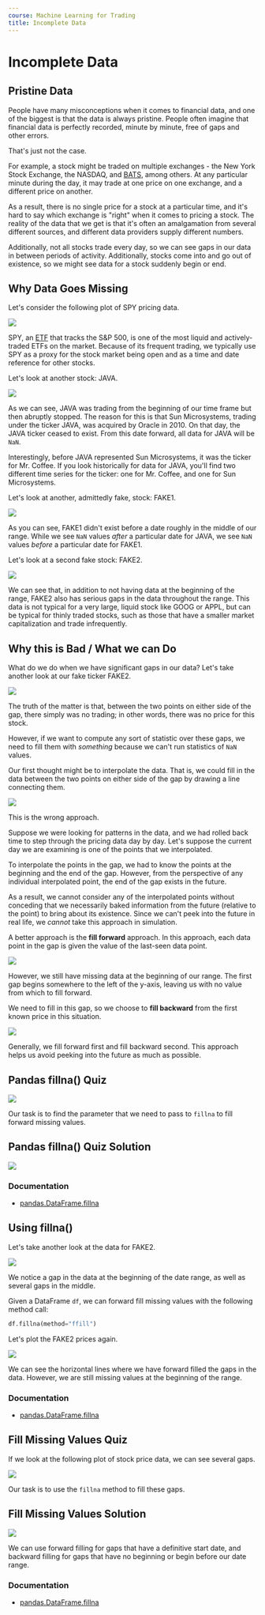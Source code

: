 ```yaml
---
course: Machine Learning for Trading
title: Incomplete Data
---
```


# Incomplete Data

## Pristine Data

People have many misconceptions when it comes to financial data, and one of the biggest is that the data is always pristine. People often imagine that financial data is perfectly recorded, minute by minute, free of gaps and other errors.

That's just not the case.

For example, a stock might be traded on multiple exchanges - the New York Stock Exchange, the NASDAQ, and [BATS](/Users/mschlenker/src/omscs-notes/notes/machine-learning-trading/incomplete-data.md), among others. At any particular minute during the day, it may trade at one price on one exchange, and a different price on another.

As a result, there is no single price for a stock at a particular time, and it's hard to say which exchange is "right" when it comes to pricing a stock. The reality of the data that we get is that it's often an amalgamation from several different sources, and different data providers supply different numbers.

Additionally, not all stocks trade every day, so we can see gaps in our data in between periods of activity. Additionally, stocks come into and go out of existence, so we might see data for a stock suddenly begin or end.

## Why Data Goes Missing

Let's consider the following plot of SPY pricing data.

![](https://assets.omscs-notes.com/images/notes/machine-learning-trading/2020-01-13-16-05-39.png)

SPY, an [ETF](https://en.wikipedia.org/wiki/Exchange-traded_fund) that tracks the S&P 500, is one of the most liquid and actively-traded ETFs on the market. Because of its frequent trading, we typically use SPY as a proxy for the stock market being open and as a time and date reference for other stocks.

Let's look at another stock: JAVA.

![](https://assets.omscs-notes.com/images/notes/machine-learning-trading/2020-01-13-16-13-30.png)

As we can see, JAVA was trading from the beginning of our time frame but then abruptly stopped. The reason for this is that Sun Microsystems, trading under the ticker JAVA, was acquired by Oracle in 2010. On that day, the JAVA ticker ceased to exist. From this date forward, all data for JAVA will be `NaN`.

Interestingly, before JAVA represented Sun Microsystems, it was the ticker for Mr. Coffee. If you look historically for data for JAVA, you'll find two different time series for the ticker: one for Mr. Coffee, and one for Sun Microsystems.

Let's look at another, admittedly fake, stock: FAKE1.

![](https://assets.omscs-notes.com/images/notes/machine-learning-trading/2020-01-13-16-31-00.png)

As you can see, FAKE1 didn't exist before a date roughly in the middle of our range. While we see `NaN` values *after* a particular date for JAVA, we see `NaN` values *before* a particular date for FAKE1.

Let's look at a second fake stock: FAKE2.

![](https://assets.omscs-notes.com/images/notes/machine-learning-trading/2020-01-13-16-42-49.png)

We can see that, in addition to not having data at the beginning of the range, FAKE2 also has serious gaps in the data throughout the range. This data is not typical for a very large, liquid stock like GOOG or APPL, but can be typical for thinly traded stocks, such as those that have a smaller market capitalization and trade infrequently.

## Why this is Bad / What we can Do

What do we do when we have significant gaps in our data? Let's take another look at our fake ticker FAKE2.

![](https://assets.omscs-notes.com/images/notes/machine-learning-trading/2020-01-14-00-02-44.png)

The truth of the matter is that, between the two points on either side of the gap, there simply was no trading; in other words, there was no price for this stock.

However, if we want to compute any sort of statistic over these gaps, we need to fill them with *something* because we can't run statistics of `NaN` values.

Our first thought might be to interpolate the data. That is, we could fill in the data between the two points on either side of the gap by drawing a line connecting them.

![](https://assets.omscs-notes.com/images/notes/machine-learning-trading/2020-01-14-00-06-50.png)

This is the wrong approach.

Suppose we were looking for patterns in the data, and we had rolled back time to step through the pricing data day by day. Let's suppose the current day we are examining is one of the points that we interpolated.

To interpolate the points in the gap, we had to know the points at the beginning and the end of the gap. However, from the perspective of any individual interpolated point, the end of the gap exists in the future.

As a result, we cannot consider any of the interpolated points without conceding that we necessarily baked information from the future (relative to the point) to bring about its existence. Since we can't peek into the future in real life, we *cannot* take this approach in simulation.

A better approach is the **fill forward** approach. In this approach, each data point in the gap is given the value of the last-seen data point.

![](https://assets.omscs-notes.com/images/notes/machine-learning-trading/2020-01-14-00-10-00.png)

However, we still have missing data at the beginning of our range. The first gap begins somewhere to the left of the y-axis, leaving us with no value from which to fill forward.

We need to fill in this gap, so we choose to **fill backward** from the first known price in this situation.

![](https://assets.omscs-notes.com/images/notes/machine-learning-trading/2020-01-14-00-15-22.png)

Generally, we fill forward first and fill backward second. This approach helps us avoid peeking into the future as much as possible.

## Pandas fillna() Quiz

![](https://assets.omscs-notes.com/images/notes/machine-learning-trading/2020-01-14-00-38-50.png)

Our task is to find the parameter that we need to pass to `fillna` to fill forward missing values.

## Pandas fillna() Quiz Solution

![](https://assets.omscs-notes.com/images/notes/machine-learning-trading/2020-01-14-00-40-02.png)

### Documentation

- [pandas.DataFrame.fillna](https://pandas.pydata.org/pandas-docs/stable/reference/api/pandas.DataFrame.fillna.html)

## Using fillna()  

Let's take another look at the data for FAKE2.

![](https://assets.omscs-notes.com/images/notes/machine-learning-trading/2020-01-14-00-44-12.png)

We notice a gap in the data at the beginning of the date range, as well as several gaps in the middle.

Given a DataFrame `df`, we can forward fill missing values with the following method call:

```python
df.fillna(method="ffill")
```

Let's plot the FAKE2 prices again.

![](https://assets.omscs-notes.com/images/notes/machine-learning-trading/2020-01-14-00-46-42.png)

We can see the horizontal lines where we have forward filled the gaps in the data. However, we are still missing values at the beginning of the range.

### Documentation

- [pandas.DataFrame.fillna](https://pandas.pydata.org/pandas-docs/stable/reference/api/pandas.DataFrame.fillna.html)

## Fill Missing Values Quiz

If we look at the following plot of stock price data, we can see several gaps.

![](https://assets.omscs-notes.com/images/notes/machine-learning-trading/2020-01-14-00-50-55.png)

Our task is to use the `fillna` method to fill these gaps.

## Fill Missing Values Solution

![](https://assets.omscs-notes.com/images/notes/machine-learning-trading/2020-01-14-00-52-39.png)

We can use forward filling for gaps that have a definitive start date, and backward filling for gaps that have no beginning or begin before our date range.

### Documentation

- [pandas.DataFrame.fillna](https://pandas.pydata.org/pandas-docs/stable/reference/api/pandas.DataFrame.fillna.html)
